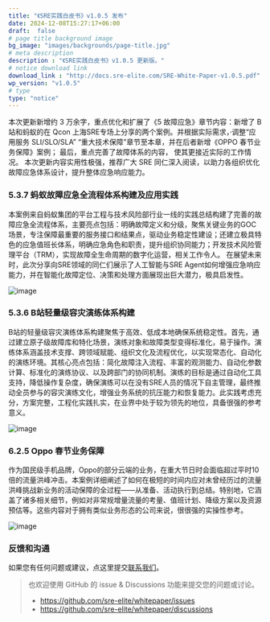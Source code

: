 ```yaml
---
title: "《SRE实践白皮书》v1.0.5 发布"
date: 2024-12-08T15:27:17+06:00
draft:  false
# page title background image
bg_image: "images/backgrounds/page-title.jpg"
# meta description
description : "《SRE实践白皮书》v1.0.5 更新版。"
# notice download link
download_link : "http://docs.sre-elite.com/SRE-White-Paper-v1.0.5.pdf"
wp_version: "v1.0.5"
# type
type: "notice"
---
```


本次更新新增约 3 万余字，重点优化和扩展了《5 故障应急》章节内容：新增了 B 站和蚂蚁的在 Qcon 上海SRE专场上分享的两个案例。并根据实际需求，·调整“应用服务 SLI/SLO/SLA” “重大技术保障”章节至本章，并在后者新增《OPPO 春节业务保障》案例；
最后，重点完善了故障体系的内容， 使其更接近实际的工作情况。
本次更新内容实用性极强，推荐广大 SRE 同仁深入阅读，以助力各组织优化故障应急体系设计，提升整体应急响应能力。


### 5.3.7 蚂蚁故障应急全流程体系构建及应用实践
本案例来自蚂蚁集团的平台工程与技术风险部行业一线的实践总结构建了完善的故障应急全流程体系，主要亮点包括：明确故障定义和分级，聚焦关键业务的GOC场景，专注保障最重要的服务接口和结果点，驱动业务稳定性建设；还建立极具特色的应急值班长体系，明确应急角色和职责，提升组织协同能力；开发技术风险管理平台（TRM），实现故障全生命周期的数字化运营，相关工作令人。
在展望未来时，此次分享向SRE领域的同仁们展示了人工智能与SRE Agent如何增强应急响应能力，并在智能化故障定位、决策和处理方面展现出巨大潜力，极具启发性。

![image](/images/notice/1.0.5.1.png)

### 5.3.6 B站轻量级容灾演练体系构建

B站的轻量级容灾演练体系构建聚焦于高效、低成本地确保系统稳定性。首先，通过建立原子级故障库和特化场景，演练对象和故障类型变得标准化，易于操作。演练体系涵盖技术支撑、跨领域赋能、组织文化及流程优化，以实现常态化、自动化的演练环境。其核心亮点包括：简化故障注入流程、丰富的观测能力、自动化参数计算、标准化的演练协议、以及跨部门的协同机制。演练的目标是通过自动化工具支持，降低操作复杂度，确保演练可以在没有SRE人员的情况下自主管理，最终推动全员参与的容灾演练文化，增强业务系统的抗压能力和恢复能力。此实践考虑充分，方案完整，工程化实践扎实，在业界中处于较为领先的地位，具备很强的参考意义。


![image](/images/notice/1.0.5.2.png)


### 6.2.5  Oppo 春节业务保障

作为国民级手机品牌，Oppo的部分云端的业务，在重大节日时会面临超过平时10倍的流量洪峰冲击。本案例详细阐述了如何在极短的时间内应对未曾经历过的流量洪峰挑战新业务的活动保障的全过程——从准备、活动执行到总结。特别地，它涵盖了诸多相关细节，例如对非常规增量流量的考量、值班计划、降级方案以及资源预估等。这些内容对于拥有类似业务形态的公司来说，很很强的实操性参考。

![image](/images/notice/1.0.5.3.png)

### 反馈和沟通

如果您有任何问题或建议，点这里提交[联系我们](/contact/)。

> 也欢迎使用 GitHub 的 issue & Discussions 功能来提交您的问题或讨论。
>
> - <https://github.com/sre-elite/whitepaper/issues>
> - <https://github.com/sre-elite/whitepaper/discussions>
